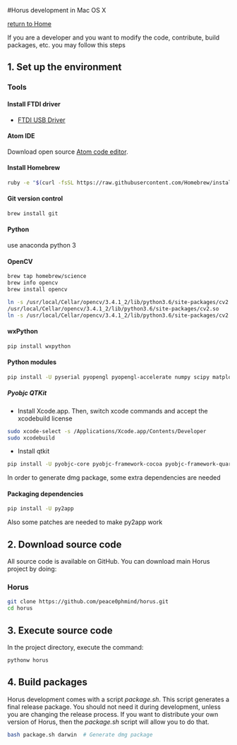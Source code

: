 #Horus development in Mac OS X

[return to Home](../../README.md)


If you are a developer and you want to modify the code, contribute, build packages, etc. you may follow this steps

## 1. Set up the environment

### Tools

#### Install FTDI driver
* [FTDI USB Driver](http://www.ftdichip.com/Drivers/VCP/MacOSX/FTDIUSBSerialDriver_v2_3.dmg)

#### Atom IDE
Download open source [Atom code editor](https://atom.io/).

#### Install Homebrew
```bash
ruby -e "$(curl -fsSL https://raw.githubusercontent.com/Homebrew/install/master/install)"
```

#### Git version control
```bash
brew install git
```

#### Python
use anaconda python 3

#### OpenCV
```bash
brew tap homebrew/science
brew info opencv
brew install opencv
```

```bash
ln -s /usr/local/Cellar/opencv/3.4.1_2/lib/python3.6/site-packages/cv2.cpython-36m-darwin.so 
/usr/local/Cellar/opencv/3.4.1_2/lib/python3.6/site-packages/cv2.so
ln -s /usr/local/Cellar/opencv/3.4.1_2/lib/python3.6/site-packages/cv2.so $HOME/anaconda3/lib/python3.6/site-packages
```

#### wxPython
```bash
pip install wxpython
```

#### Python modules
```bash
pip install -U pyserial pyopengl pyopengl-accelerate numpy scipy matplotlib==1.5.3
```

##### Pyobjc QTKit

* Install Xcode.app. Then, switch xcode commands and accept the xcodebuild license

```bash
sudo xcode-select -s /Applications/Xcode.app/Contents/Developer
sudo xcodebuild
```

* Install qtkit
```bash
pip install -U pyobjc-core pyobjc-framework-cocoa pyobjc-framework-quartz pyobjc-framework-qtkit
```

In order to generate dmg package, some extra dependencies are needed

#### Packaging dependencies
```bash
pip install -U py2app
```

Also some patches are needed to make py2app work

## 2. Download source code

All source code is available on GitHub. You can download main Horus project by doing:

### Horus
```bash
git clone https://github.com/peace0phmind/horus.git
cd horus
```

## 3. Execute source code

In the project directory, execute the command:

```bash
pythonw horus
```

## 4. Build packages

Horus development comes with a script *package.sh*. This script generates a final release package. You should not need it during development, unless you are changing the release process. If you want to distribute your own version of Horus, then the *package.sh* script will allow you to do that.

```bash
bash package.sh darwin  # Generate dmg package
```
